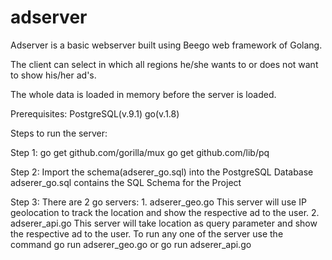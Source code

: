 # adserver

Adserver is a basic webserver built using Beego web framework of Golang.

The client can select in which all regions he/she wants to or does not want to show his/her ad's.

The whole data is loaded in memory before the server is loaded.


Prerequisites:
PostgreSQL(v.9.1)
go(v.1.8)



Steps to run the server:

Step 1: go get github.com/gorilla/mux
        go get github.com/lib/pq

Step 2: Import the schema(adserer_go.sql) into the PostgreSQL Database
        adserer_go.sql contains the SQL Schema for the Project

Step 3: There are 2 go servers:
        1. adserer_geo.go
           This server will use IP geolocation to track the location and show the respective ad to the user.
        2. adserer_api.go
           This server will take location as query parameter and show the respective ad to the user.
        To run any one of the server use the command 
        go run adserer_geo.go
                or
        go run adserer_api.go

